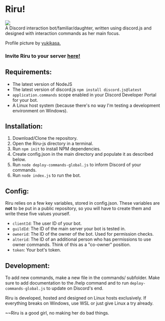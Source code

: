 # Riru!
![](https://cdn.discordapp.com/attachments/924613221627854909/930915390639444018/riru.png)  
A Discord interaction bot/familiar/daughter, written using discord.js and designed with interaction commands as her main focus.  

Profile picture by [yukikasa.](https://www.pixiv.net/en/users/260958)

### Invite Riru to your server [here!](https://discord.com/oauth2/authorize?client_id=923637342219157564&permissions=51200&scope=bot%20applications.commands)

## Requirements:
- The latest version of NodeJS
- The latest version of discord.js `npm install discord.js@latest`
- `application.commands` scope enabled in your Discord Developer Portal for your bot.
- A Linux host system (because there's no way I'm testing a development environment on Windows).

## Installation: 
1. Download/Clone the repository.
2. Open the Riru-js directory in a terminal.
3. Run `npm init` to install NPM dependencies.
4. Create config.json in the main directory and populate it as described below.
5. Run `node deploy-commands-global.js` to inform Discord of your commands.
6. Run `node index.js` to run the bot.

## Config:

Riru relies on a few key variables, stored in config.json. These variables are **not** to be put in a public repository, so you will have to create them and write these five values yourself.

- `clientId`: The user ID of your bot.
- `guildId`: The ID of the main server your bot is tested in.
- `ownerid`: The ID of the owner of the bot. Used for permission checks.
- `alterid`: The ID of an additional person who has permissions to use owner commands. Think of this as a "co-owner" position.
- `token`: Your bot's token. 

## Development:

To add new commands, make a new file in the commands/ subfolder. Make sure to add documentation to the /help command and to run `deploy-commands-global.js` to update on Discord's end.

Riru is developed, hosted and designed on Linux hosts exclusively. If everything breaks on Windows, use WSL or just give Linux a try already.

~~Riru is a good girl, no making her do bad things.
